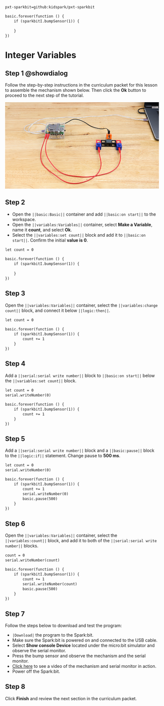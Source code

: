 ```package
pxt-sparkbit=github:kidspark/pxt-sparkbit
```

```template
basic.forever(function () {
    if (sparkbitI.bumpSensor(1)) {
    	
    }
})
```

# Integer Variables

## Step 1 @showdialog

Follow the step-by-step instructions in the curriculum packet for this lesson to assemble the mechanism shown below. Then click the **Ok** button to proceed to the next step of the tutorial.

![integer-variables-1](https://raw.githubusercontent.com/KidSpark/tutorials/master/assets/3-3-integer-variables-1.png)

## Step 2

* Open the ``||basic:Basic||`` container and add ``||basic:on start||`` to the workspace.
* Open the ``||variables:Variables||`` container, select **Make a Variable**, name it **count**, and select **Ok**.
* Select the ``||variables:set count||`` block and add it to ``||basic:on start||``. Confirm the initial **value is 0**. 

```blocks
let count = 0
```

```blocks
basic.forever(function () {
    if (sparkbitI.bumpSensor(1)) {
        
    }
})
```

## Step 3

Open the ``||variables:Variables||`` container, select the ``||variables:change count||`` block, and connect it below ``||logic:then||``.

```blocks
let count = 0
```

```blocks
basic.forever(function () {
    if (sparkbitI.bumpSensor(1)) {
        count += 1
    }
})
```

## Step 4


Add a ``||serial:serial write number||`` block to ``||basic:on start||`` below the ``||variables:set count||`` block.


```blocks
let count = 0
serial.writeNumber(0)
```

```blocks
basic.forever(function () {
    if (sparkbitI.bumpSensor(1)) {
        count += 1
    }
})
```

## Step 5

Add a ``||serial:serial write number||`` block and a ``||basic:pause||`` block to the ``||logic:if||`` statement. Change pause to **500 ms**.

```blocks
let count = 0
serial.writeNumber(0)
```

```blocks
basic.forever(function () {
    if (sparkbitI.bumpSensor(1)) {
        count += 1
        serial.writeNumber(0)
        basic.pause(500)
    }
})
```

## Step 6

Open the ``||variables:Variables||`` container, select the ``||variables:count||`` block, and add it to both of the ``||serial:serial write number||`` blocks.

```blocks
count = 0
serial.writeNumber(count)
```

```blocks
basic.forever(function () {
    if (sparkbitI.bumpSensor(1)) {
        count += 1
        serial.writeNumber(count)
        basic.pause(500)
    }
})
```

## Step 7

Follow the steps below to download and test the program:
* ``|Download|`` the program to the Spark:bit.
* Make sure the Spark:bit is powered on and connected to the USB cable.
* Select **Show console Device** located under the micro:bit simulator and observe the serial monitor.
* Press the bump sensor and observe the mechanism and the serial monitor.
* [Click here](https://youtu.be/i9J7VC1TM9U) to see a video of the mechanism and serial monitor in action.
* Power off the Spark:bit.

## Step 8

Click **Finish** and review the next section in the curriculum packet.